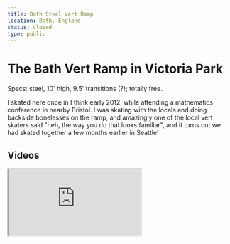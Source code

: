 ```yaml
---
title: Bath Steel Vert Ramp
location: Bath, England
status: closed
type: public
---
```


# The Bath Vert Ramp in Victoria Park

Specs: steel, 10' high, 9.5' transitions (?); totally free.

I skated here once in I think early 2012, while attending
a mathematics conference in nearby Bristol.  I was skating
with the locals and doing backside bonelesses on the ramp,
and amazingly one of the local vert skaters said "heh, the
way you do that looks familiar", and it turns out we had
skated together a few months earlier in Seattle!

## Videos

<iframe src="https://www.youtube.com/embed/LAjMcGqUzSI"/>

<iframe src="https://www.youtube.com/embed/cqzJp5asWbc"/>

<iframe src="https://www.youtube.com/embed/syk37JiFDg8"/>


## What Happened to it?
I don't know if this ramp still exists somewhere.  I did find a[petition to keep the ramps ](https://www.change.org/p/keep-the-ramps-bath-skatepark)from 7 years ago, but the following video seems to show a beautiful new
vert bowl right where the vert ramp was:

<iframe src="https://www.youtube.com/embed/clcobG4tMPw"/>
